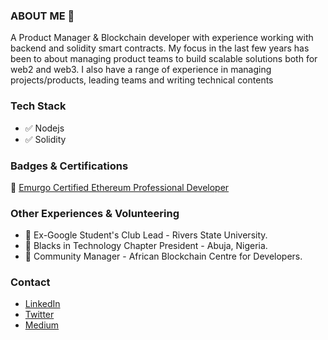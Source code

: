 ### ABOUT ME 🙂
A Product Manager & Blockchain developer with experience working with backend and solidity smart contracts. My focus in the last few years has been to about managing product teams to build scalable solutions both for web2 and web3. I also have a range of experience in managing projects/products, leading teams and writing technical contents


### Tech Stack 

- ✅ Nodejs
- ✅ Solidity


### Badges & Certifications

🎯 [Emurgo Certified Ethereum Professional Developer](https://www.credly.com/badges/6ee88250-ef37-442b-a8b7-50f1e26417c3/public_url)


### Other Experiences & Volunteering

- 🥇 Ex-Google Student's Club Lead - Rivers State University.
- 🥇 Blacks in Technology Chapter President - Abuja, Nigeria.
- 🥇 Community Manager - African Blockchain Centre for Developers.

### Contact

- [LinkedIn](https://www.linkedin.com/in/otobongfp)
- [Twitter](https://www.twitter.com/otobongfp)
- [Medium](https://medium.com/@otobongpeter)
